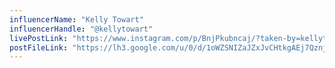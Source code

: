 ```yaml
---
influencerName: "Kelly Towart"
influencerHandle: "@kellytowart"
livePostLink: "https://www.instagram.com/p/BnjPkubncaj/?taken-by=kellytowart"
postFileLink: "https://lh3.google.com/u/0/d/1oWZSNIZaJZxJvCHtkgAEj7Qznjj3sO5i"
---
```

